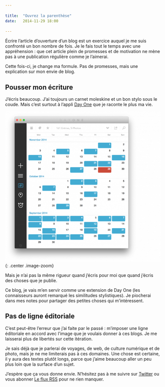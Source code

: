 ```yaml
---

title:  "Ouvrez la parenthèse"
date:   2014-11-29 18:00

---
```


Écrire l’article d’ouverture d’un blog est un exercice auquel je me suis confronté un bon nombre de fois. Je le fais tout le temps avec une appréhension : que cet article plein de promesses et de motivation ne mène pas à une publication régulière comme je l’aimerai.

Cette fois-ci, je change ma formule. Pas de promesses, mais une explication sur mon envie de blog.

## Pousser mon écriture

J’écris beaucoup. J’ai toujours un carnet moleskine et un bon stylo sous le coude. Mais c’est surtout à l’appli [Day One](http://dayoneapp.com/) que je raconte le plus ma vie.

![Day One](/assets/images/ouvrez-la-parenthese.png "Au moins une idée importante par jour en bleu"){: .center .image-zoom}


Mais je n’ai pas la même rigueur quand j’écris pour moi que quand j’écris des choses que je publie.

Ce blog, je vais m’en servir comme une extension de Day One (les connaisseurs auront remarqué les similitudes stylistiques). Je piocherai dans mes notes pour partager des petites choses qui m’intéressent.

## Pas de ligne éditoriale

C’est peut-être l’erreur que j’ai faite par le passé : m’imposer une ligne éditoriale en accord avec l’image que je voulais donner à ces blogs. Je me laisserai plus de libertés sur cette itération.

Je sais déjà que je parlerai de voyages, de web, de culture numérique et de photo, mais je ne me limiterais pas à ces domaines. Une chose est certaine, il y aura des textes plutôt longs, parce que j’aime beaucoup aller un peu plus loin que la surface d’un sujet.

J’espère que ça vous donne envie. N’hésitez pas à me suivre sur [Twitter](https://twitter.com/nineties_panda) ou vous abonner [Le flux RSS](../feed.xml) pour ne rien manquer.